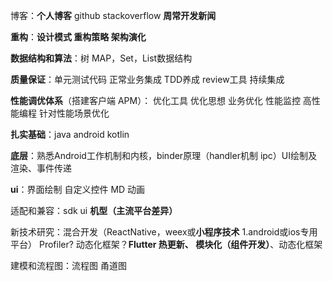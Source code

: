 博客：**个人博客** github stackoverflow   **周常开发新闻**



**重构**：**设计模式   重构策略   架构演化**  

**数据结构和算法**：树  MAP，Set，List数据结构

**质量保证**：单元测试代码  正常业务集成 TDD养成  review工具    持续集成

**性能调优体系**（搭建客户端 APM）： 优化工具  优化思想  业务优化 性能监控 高性能编程  针对性能场景优化



**扎实基础**：java android kotlin

**底层**：熟悉Android工作机制和内核，binder原理（handler机制 ipc）UI绘制及渲染、事件传递

**ui**：界面绘制  自定义控件 MD  动画

适配和兼容：sdk ui  **机型（主流平台差异）**

新技术研究：混合开发（ReactNative，weex或**小程序技术**  1.android或ios专用平台）    Profiler?  动态化框架？**Flutter   热更新、 模块化（组件开发）**、动态化框架



建模和流程图：流程图 甬道图